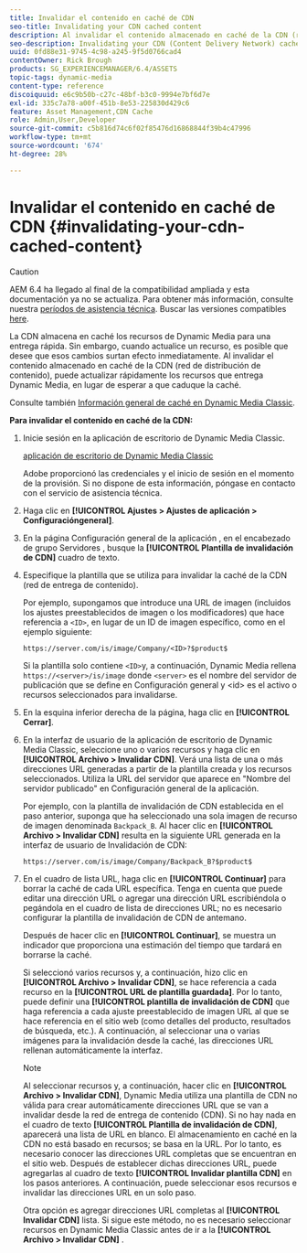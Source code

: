 ```yaml
---
title: Invalidar el contenido en caché de CDN
seo-title: Invalidating your CDN cached content
description: Al invalidar el contenido almacenado en caché de la CDN (red de distribución de contenido), puede actualizar rápidamente los recursos que entrega Dynamic Media, en lugar de esperar a que caduque la caché.
seo-description: Invalidating your CDN (Content Delivery Network) cached content lets you quickly update assets that are delivered by Dynamic Media, instead of waiting for the cache to expire.
uuid: 0fd88e31-9745-4c98-a245-9f5d0766cad4
contentOwner: Rick Brough
products: SG_EXPERIENCEMANAGER/6.4/ASSETS
topic-tags: dynamic-media
content-type: reference
discoiquuid: e6c9b50b-c27c-48bf-b3c0-9994e7bf6d7e
exl-id: 335c7a78-a00f-451b-8e53-225830d429c6
feature: Asset Management,CDN Cache
role: Admin,User,Developer
source-git-commit: c5b816d74c6f02f85476d16868844f39b4c47996
workflow-type: tm+mt
source-wordcount: '674'
ht-degree: 28%

---
```


# Invalidar el contenido en caché de CDN {#invalidating-your-cdn-cached-content}

>[!CAUTION]
>
>AEM 6.4 ha llegado al final de la compatibilidad ampliada y esta documentación ya no se actualiza. Para obtener más información, consulte nuestra [períodos de asistencia técnica](https://helpx.adobe.com/es/support/programs/eol-matrix.html). Buscar las versiones compatibles [here](https://experienceleague.adobe.com/docs/).

La CDN almacena en caché los recursos de Dynamic Media para una entrega rápida. Sin embargo, cuando actualice un recurso, es posible que desee que esos cambios surtan efecto inmediatamente. Al invalidar el contenido almacenado en caché de la CDN (red de distribución de contenido), puede actualizar rápidamente los recursos que entrega Dynamic Media, en lugar de esperar a que caduque la caché.

Consulte también [Información general de caché en Dynamic Media Classic](https://helpx.adobe.com/experience-manager/scene7/kb/base/caching-questions/scene7-caching-overview.html).

**Para invalidar el contenido en caché de la CDN:**

1. Inicie sesión en la aplicación de escritorio de Dynamic Media Classic.

   [aplicación de escritorio de Dynamic Media Classic](https://experienceleague.adobe.com/docs/dynamic-media-classic/using/intro/dynamic-media-classic-desktop-app.html#system-requirements-dmc-app)

   Adobe proporcionó las credenciales y el inicio de sesión en el momento de la provisión. Si no dispone de esta información, póngase en contacto con el servicio de asistencia técnica.

1. Haga clic en **[!UICONTROL Ajustes > Ajustes de aplicación > Configuracióngeneral]**.
1. En la página Configuración general de la aplicación , en el encabezado de grupo Servidores , busque la **[!UICONTROL Plantilla de invalidación de CDN]** cuadro de texto.

1. Especifique la plantilla que se utiliza para invalidar la caché de la CDN (red de entrega de contenido).

   Por ejemplo, supongamos que introduce una URL de imagen (incluidos los ajustes preestablecidos de imagen o los modificadores) que hace referencia a `<ID>`, en lugar de un ID de imagen específico, como en el ejemplo siguiente:

   `https://server.com/is/image/Company/<ID>?$product$`

   Si la plantilla solo contiene `<ID>`y, a continuación, Dynamic Media rellena `https://<server>/is/image` donde `<server>` es el nombre del servidor de publicación que se define en Configuración general y &lt;id> es el activo o recursos seleccionados para invalidarse.

1. En la esquina inferior derecha de la página, haga clic en **[!UICONTROL Cerrar]**.
1. En la interfaz de usuario de la aplicación de escritorio de Dynamic Media Classic, seleccione uno o varios recursos y haga clic en **[!UICONTROL Archivo > Invalidar CDN]**. Verá una lista de una o más direcciones URL generadas a partir de la plantilla creada y los recursos seleccionados. Utiliza la URL del servidor que aparece en &quot;Nombre del servidor publicado&quot; en Configuración general de la aplicación.

   Por ejemplo, con la plantilla de invalidación de CDN establecida en el paso anterior, suponga que ha seleccionado una sola imagen de recurso de imagen denominada `Backpack_B`. Al hacer clic en **[!UICONTROL Archivo > Invalidar CDN]** resulta en la siguiente URL generada en la interfaz de usuario de Invalidación de CDN:

   `https://server.com/is/image/Company/Backpack_B?$product$`

1. En el cuadro de lista URL, haga clic en **[!UICONTROL Continuar]** para borrar la caché de cada URL específica. Tenga en cuenta que puede editar una dirección URL o agregar una dirección URL escribiéndola o pegándola en el cuadro de lista de direcciones URL; no es necesario configurar la plantilla de invalidación de CDN de antemano.

   Después de hacer clic en **[!UICONTROL Continuar]**, se muestra un indicador que proporciona una estimación del tiempo que tardará en borrarse la caché.

   Si seleccionó varios recursos y, a continuación, hizo clic en **[!UICONTROL Archivo > Invalidar CDN]**, se hace referencia a cada recurso en la **[!UICONTROL URL de plantilla guardada]**. Por lo tanto, puede definir una **[!UICONTROL plantilla de invalidación de CDN]** que haga referencia a cada ajuste preestablecido de imagen URL al que se hace referencia en el sitio web (como detalles del producto, resultados de búsqueda, etc.). A continuación, al seleccionar una o varias imágenes para la invalidación desde la caché, las direcciones URL rellenan automáticamente la interfaz.

   >[!NOTE]
   >
   >Al seleccionar recursos y, a continuación, hacer clic en **[!UICONTROL Archivo > Invalidar CDN]**, Dynamic Media utiliza una plantilla de CDN no válida para crear automáticamente direcciones URL que se van a invalidar desde la red de entrega de contenido (CDN). Si no hay nada en el cuadro de texto **[!UICONTROL Plantilla de invalidación de CDN]**, aparecerá una lista de URL en blanco. El almacenamiento en caché en la CDN no está basado en recursos; se basa en la URL. Por lo tanto, es necesario conocer las direcciones URL completas que se encuentran en el sitio web. Después de establecer dichas direcciones URL, puede agregarlas al cuadro de texto **[!UICONTROL Invalidar plantilla CDN]** en los pasos anteriores. A continuación, puede seleccionar esos recursos e invalidar las direcciones URL en un solo paso.
   >
   >Otra opción es agregar direcciones URL completas al **[!UICONTROL Invalidar CDN]** lista. Si sigue este método, no es necesario seleccionar recursos en Dynamic Media Classic antes de ir a la **[!UICONTROL Archivo > Invalidar CDN]** .
